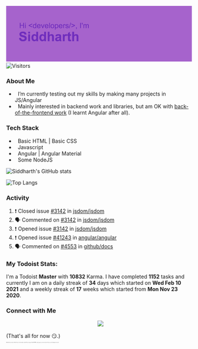 ![Hey there <developers>! I'm Siddharth.](./header.png)
![Visitors](https://visitor-badge.glitch.me/badge?page_id=SiddharhthShyniben.SiddharthShyniben)

###  About Me 

- &nbsp; I’m currently testing out my skills by making many projects in JS/Angular
- &nbsp; Mainly interested in backend work and libraries, but am OK with [back-of-the-frontend work](https://css-tricks.com/the-great-divide/) (I learnt Angular after all).

### Tech Stack

- &nbsp; Basic HTML | Basic CSS
- &nbsp; Javascript
- &nbsp; Angular | Angular Material
- &nbsp; Some NodeJS

![Siddharth's GitHub stats](https://github-readme-stats.vercel.app/api?username=SiddharthShyniben&amp;count_private=true&amp;show_icons=true&amp;theme=dark)

![Top Langs](https://github-readme-stats.vercel.app/api/top-langs/?username=SiddharthSHyniben&amp;theme=dark)

### Activity

<!--START_SECTION:activity-->
1. ❗️ Closed issue [#3142](https://github.com/jsdom/jsdom/issues/3142) in [jsdom/jsdom](https://github.com/jsdom/jsdom)
2. 🗣 Commented on [#3142](https://github.com/jsdom/jsdom/issues/3142) in [jsdom/jsdom](https://github.com/jsdom/jsdom)
3. ❗️ Opened issue [#3142](https://github.com/jsdom/jsdom/issues/3142) in [jsdom/jsdom](https://github.com/jsdom/jsdom)
4. ❗️ Opened issue [#41243](https://github.com/angular/angular/issues/41243) in [angular/angular](https://github.com/angular/angular)
5. 🗣 Commented on [#4553](https://github.com/github/docs/issues/4553) in [github/docs](https://github.com/github/docs)
<!--END_SECTION:activity-->

### My Todoist Stats:

I'm a Todoist **<td-kl>Master</td-kl>** with **<td-k>10832</td-k>** Karma. I have completed **<td-ttc>1152</td-ttc>** tasks and currently I am on a daily streak of **<td-cdsc>34</td-cdsc>** days which started on **<td-cdsf>Wed Feb 10 2021</td-cdsf>** and a weekly streak of **<td-cwsc>17</td-cwsc>** weeks which started from **<td-cwsf>Mon Nov 23 2020</td-cwsf>**.

### Connect with Me

<p align="center">
&nbsp; <a href="mailto:siddharth.muscat@gmail.com" target="_blank" rel="noopener noreferrer"><img src="https://logodownload.org/wp-content/uploads/2018/03/gmail-logo-16.png" width="50px"></a>
</p>

(That's all for now :smirk:.)
<br>
<sub>
   <sup>
     <sub>
       <sup>
         <sub>
           <sup>
             <sub>
               <sup>
                 <sub>
                   <sup>
                     <sub>
                       <sup>
                         ~Mutual funds are subject to~ Why do I have a 1 month update schedule? Because the grass (Profile README) is always greener on the other web-side. How are you still reading this by the way?
                       </sup>
                     </sub>
                   </sup>
                 </sub>
               </sup>
             </sub>
           </sup>
         </sub>
       </sup>
     </sub>
  </sup>
</sub>
</developers>

